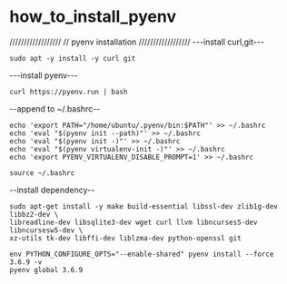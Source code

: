 # how_to_install_pyenv



//////////////////
// pyenv installation
//////////////////
---install curl,git---
```console
sudo apt -y install -y curl git
```
---install pyenv---
```console
curl https://pyenv.run | bash
```
--append to ~/.bashrc--
```console
echo 'export PATH="/home/ubuntu/.pyenv/bin:$PATH"' >> ~/.bashrc 
echo 'eval "$(pyenv init --path)"' >> ~/.bashrc 
echo 'eval "$(pyenv init -)"' >> ~/.bashrc 
echo 'eval "$(pyenv virtualenv-init -)"' >> ~/.bashrc 
echo 'export PYENV_VIRTUALENV_DISABLE_PROMPT=1' >> ~/.bashrc 
```

```console
source ~/.bashrc
```

--install dependency--
```console
sudo apt-get install -y make build-essential libssl-dev zlib1g-dev libbz2-dev \
libreadline-dev libsqlite3-dev wget curl llvm libncurses5-dev libncursesw5-dev \
xz-utils tk-dev libffi-dev liblzma-dev python-openssl git
```

```console
env PYTHON_CONFIGURE_OPTS="--enable-shared" pyenv install --force 3.6.9 -v
pyenv global 3.6.9
```
